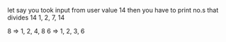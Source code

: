 let say you took input from user value 14
then you have to print no.s that divides 14
1, 2, 7, 14



8 => 1, 2, 4, 8
6 => 1, 2, 3, 6